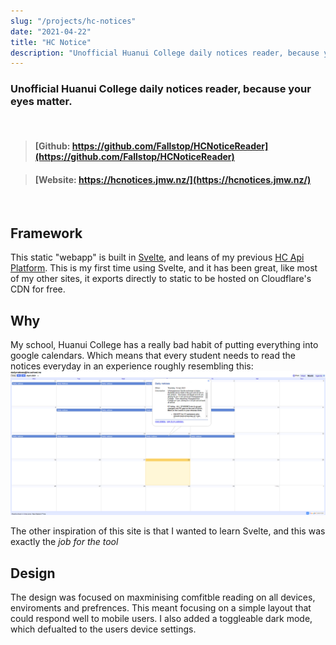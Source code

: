 ```yaml
---
slug: "/projects/hc-notices"
date: "2021-04-22"
title: "HC Notice"
description: "Unofficial Huanui College daily notices reader, because your eyes matter."
---
```


### Unofficial Huanui College daily notices reader, because your eyes matter.

<br/>

> #### [Github: https://github.com/Fallstop/HCNoticeReader](https://github.com/Fallstop/HCNoticeReader)

> #### [Website: https://hcnotices.jmw.nz/](https://hcnotices.jmw.nz/)

<br/>

## Framework

This static "webapp" is built in [Svelte](https://svelte.dev/), and leans of my previous [HC Api Platform](/projects/hc-tools). This is my first time using Svelte, and it has been great, like most of my other sites, it exports directly to static to be hosted on Cloudflare's CDN for free.

## Why
My school, Huanui College has a really bad habit of putting everything into google calendars. Which means that every student needs to read the notices everyday in an experience roughly resembling this:
![Tiny Box with a lot of text inside](./CalanderScreenshot.png)

The other inspiration of this site is that I wanted to learn Svelte, and this was exactly the *job for the tool*

## Design

The design was focused on maxminising comfitble reading on all devices, enviroments and prefrences. This meant focusing on a simple layout that could respond well to mobile users. I also added a toggleable dark mode, which defualted to the users device settings.